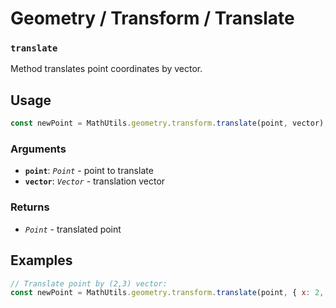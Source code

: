 Geometry / Transform / Translate
================================

### `translate`

Method translates point coordinates by vector.


Usage
-----

```js
const newPoint = MathUtils.geometry.transform.translate(point, vector);
```


### Arguments

* **`point`**: *`Point`* - point to translate
* **`vector`**: *`Vector`* - translation vector


### Returns

* *`Point`* - translated point


Examples
--------

```js
// Translate point by (2,3) vector:
const newPoint = MathUtils.geometry.transform.translate(point, { x: 2, y: 3 });
```
